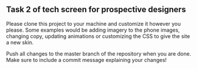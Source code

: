 ## Task 2 of tech screen for prospective designers

Please clone this project to your machine and customize it however you please. Some examples would be adding imagery to the phone images, changing copy, updating animations or customizing the CSS to give the site a new skin.

Push all changes to the master branch of the repository when you are done. Make sure to include a commit message explaining your changes!
